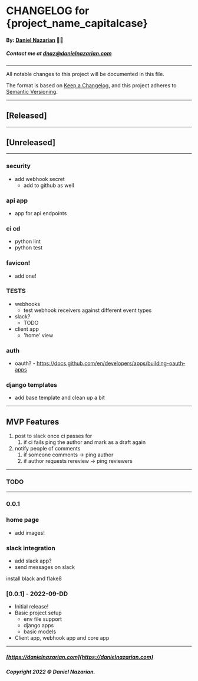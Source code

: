 # CHANGELOG for {project_name_capitalcase}
#### By: [Daniel Nazarian](https://danielnazarian) 🐧👹
##### Contact me at <dnaz@danielnazarian.com>

-------------------------------------------------------

All notable changes to this project will be documented in this file.

The format is based on [Keep a Changelog](https://keepachangelog.com/en/1.0.0/),
and this project adheres to [Semantic Versioning](https://semver.org/spec/v2.0.0.html).


-------------------------------------------------------

## [Released]



-------------------------------------------------------

## [Unreleased]

-----

### security
- add webhook secret
    - add to github as well


### api app
- app for api endpoints


### ci cd
- python lint
- python test


### favicon!
- add one!


### TESTS
- webhooks
    - test webhook receivers against different event types
- slack?
    - TODO
- client app
    - 'home' view



### auth
- oauth? - https://docs.github.com/en/developers/apps/building-oauth-apps


### django templates
- add base template and clean up a bit

-----

## MVP Features
1. post to slack once ci passes for 
	1. if ci fails ping the author and mark as a draft again
2. notify people of comments
	1. if someone comments -> ping author
	2. if author requests rereview -> ping reviewers


-------------------------------------------------------
### TODO
----
### 0.0.1


### home page
- add images!


### slack integration
- add slack app?
- send messages on slack

install black and flake8


### [0.0.1] - 2022-09-DD
- Initial release!
- Basic project setup
    - env file support
    - django apps
    - basic models
- Client app, webhook app and core app

-------------------------------------------------------

##### [https://danielnazarian.com](https://danielnazarian.com)
##### Copyright 2022 © Daniel Nazarian.